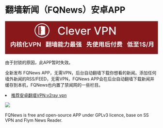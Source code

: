 # 翻墙新闻（FQNews）安卓APP
[![](vpn-wiki/clever-vpn.png)](https://www.clever-vpn.net)

由于封锁的原因，此APP暂时失效。

全新发布 FQNews APP，无需VPN，后台自动翻墙下载你想看的新闻。添加任何墙外新闻的RSS/FEED，无需VPN，FQNews APP会在后台自动翻墙下载新闻并缓存到本机，FQNews也内置了禁闻网的一些栏目。

<li><a href="https://github.com/vpn-wiki/v2ray.vpn" target="_blank">推荐安卓翻墙VPN:v2ray vpn</a></li>

<p><img src="https://camo.githubusercontent.com/bdaf711a93d64d0bb5e5abfc346a8b84ea47f164/68747470733a2f2f706c61792e676f6f676c652e636f6d2f696e746c2f656e5f75732f6261646765732f696d616765732f67656e657269632f656e2d706c61792d62616467652e706e67" style="max-width:100%">
</p>

FQNews is free and open-source APP under GPLv3 licence, base on SS VPN and Flym News Reader.

